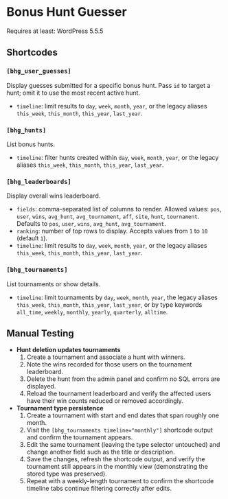 # Bonus Hunt Guesser

Requires at least: WordPress 5.5.5

## Shortcodes

### `[bhg_user_guesses]`
Display guesses submitted for a specific bonus hunt. Pass `id` to target a hunt; omit it to use the most recent active hunt.

- `timeline`: limit results to `day`, `week`, `month`, `year`, or the legacy aliases `this_week`, `this_month`, `this_year`, `last_year`.

### `[bhg_hunts]`
List bonus hunts.

- `timeline`: filter hunts created within `day`, `week`, `month`, `year`, or the legacy aliases `this_week`, `this_month`, `this_year`, `last_year`.

### `[bhg_leaderboards]`
Display overall wins leaderboard.

- `fields`: comma-separated list of columns to render. Allowed values: `pos`, `user`, `wins`, `avg_hunt`, `avg_tournament`, `aff`, `site`, `hunt`, `tournament`. Defaults to `pos`, `user`, `wins`, `avg_hunt`, `avg_tournament`.
- `ranking`: number of top rows to display. Accepts values from `1` to `10` (default `1`).
- `timeline`: limit results to `day`, `week`, `month`, `year`, or the legacy aliases `this_week`, `this_month`, `this_year`, `last_year`.

### `[bhg_tournaments]`
List tournaments or show details.

- `timeline`: limit tournaments by `day`, `week`, `month`, `year`, the legacy aliases `this_week`, `this_month`, `this_year`, `last_year`, or by type keywords `all_time`, `weekly`, `monthly`, `yearly`, `quarterly`, `alltime`.

## Manual Testing

- **Hunt deletion updates tournaments**
  1. Create a tournament and associate a hunt with winners.
  2. Note the wins recorded for those users on the tournament leaderboard.
  3. Delete the hunt from the admin panel and confirm no SQL errors are displayed.
  4. Reload the tournament leaderboard and verify the affected users have their win counts reduced or removed accordingly.
- **Tournament type persistence**
  1. Create a tournament with start and end dates that span roughly one month.
  2. Visit the `[bhg_tournaments timeline="monthly"]` shortcode output and confirm the tournament appears.
  3. Edit the same tournament (leaving the type selector untouched) and change another field such as the title or description.
  4. Save the changes, refresh the shortcode output, and verify the tournament still appears in the monthly view (demonstrating the stored type was preserved).
  5. Repeat with a weekly-length tournament to confirm the shortcode timeline tabs continue filtering correctly after edits.

